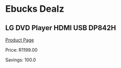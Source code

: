 
# Ebucks Dealz
## LG DVD Player HDMI USB DP842H
[Product Page](https://www.ebucks.com/web/shop/productSelected.do?prodId=1085595730&catId=1186081080)

Price: R1199.00

Savings: 100.0


	